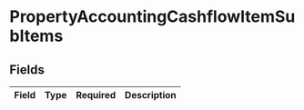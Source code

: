 # PropertyAccountingCashflowItemSubItems


## Fields

| Field       | Type        | Required    | Description |
| ----------- | ----------- | ----------- | ----------- |